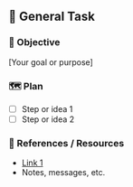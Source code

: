 ## 🧠 General Task

### 🧭 Objective

[Your goal or purpose]

### 🗺️ Plan

- [ ] Step or idea 1
- [ ] Step or idea 2

### 🔗 References / Resources

- [Link 1](https://example.com)
- Notes, messages, etc.
